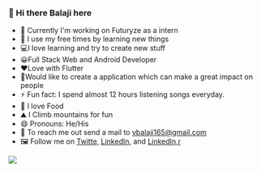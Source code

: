 ### 👋 Hi there Balaji here

* 🎉 Currently I'm working on Futuryze as a intern
* 🧭 I use my free times by learning new things
* 💻I love learning and try to create new stuff
* 😀Full Stack Web and Android Developer
* ❤️Love with Flutter
* 🚩Would like to create a application which can make a great impact on people
* ⚡ Fun fact: I spend almost 12 hours listening songs everyday.
* 🍚 I love Food
* ⛰️ I Climb mountains for fun
* 😄 Pronouns: He/His
* 💌 To reach me out send a mail to vbalaji165@gmail.com
* 🖼️ Follow me on <a href='https://twitter.com/Balaji32498148'>Twitte,</a> <a href='https://www.linkedin.com/in/balaji-v-a73138171/'>LinkedIn,</a> and <a href='https://www.youtube.com/channel/UCvjPMFw4yTfgtWSY9F9JqKw'>LinkedIn,r</a>

<img src='https://camo.githubusercontent.com/9dbb5d23fcab5ca0fdae43fd8411314098d69c3b/68747470733a2f2f6769746875622d726561646d652d73746174732e76657263656c2e6170702f6170693f757365726e616d653d626a6f666666696369616c262673686f775f69636f6e733d74727565267469746c655f636f6c6f723d6666666666662669636f6e5f636f6c6f723d62623261636626746578745f636f6c6f723d6461663764632662675f636f6c6f723d313531353135'>
